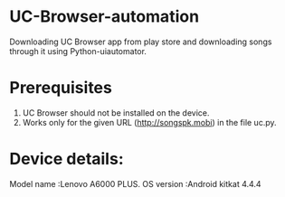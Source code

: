 # UC-Browser-automation
Downloading UC Browser app from play store and downloading songs through it using Python-uiautomator.

# Prerequisites
1. UC Browser should not be installed on the device.
2. Works only for the given URL (http://songspk.mobi) in the file uc.py.

# Device details:
Model name :Lenovo A6000 PLUS.
OS version :Android kitkat 4.4.4

